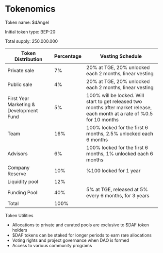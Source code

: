 # Tokenomics

‌Token name: $dAngel &#x20;

‌Initial token type: BEP-20

‌Total supply: 250.000.000&#x20;

| **Token Distribution**                  | **Percentage** | **Vesting Schedule**                                                                                                        |
| --------------------------------------- | -------------- | --------------------------------------------------------------------------------------------------------------------------- |
| Private sale                            | 7%             | 20% at TGE, 20% unlocked each 2 months, linear vesting                                                                      |
| Public sale                             | 4%             | 20% at TGE, 20% unlocked each 2 months, linear vesting                                                                      |
| First Year Marketing & Development Fund | 5%             | 100% will be locked. Will start to get released two months after market release, each month at a rate of %0.5 for 10 months |
| Team                                    | 16%            | 100% locked for the first 6 months, 2.5% unlocked each 6 months                                                             |
| Advisors                                | 6%             | 100% locked for the first 6 months, 1% unlocked each 6 months                                                               |
| Company Reserve                         | 10%            | %100 locked for 1 year                                                                                                      |
| Liquidity pool                          | 12%            |                                                                                                                             |
| Funding Pool                            | 40%            | 5% at TGE, released at 5% every 6 months, for 3 years                                                                       |
| Total                                   | 100%           |                                                                                                                             |

&#x20;

Token Utilities

* Allocations to private and curated pools are exclusive to $DAF token holders
* $DAF tokens can be staked for longer periods to earn rare allocations
* Voting rights and project governance when DAO is formed
* Access to various community programs
